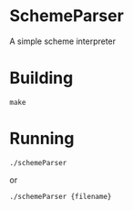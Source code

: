 # SchemeParser
A simple scheme interpreter

# Building
```
make
```

# Running
```
./schemeParser
```
or
```
./schemeParser {filename}
```
